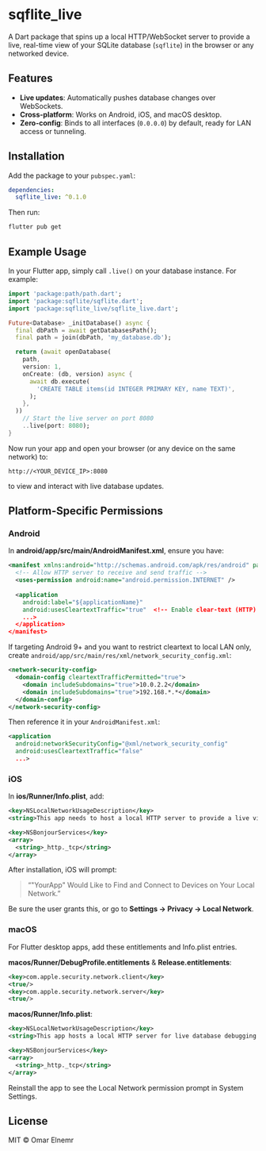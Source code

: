 # sqflite\_live

A Dart package that spins up a local HTTP/WebSocket server to provide a live, real-time view of your SQLite database (`sqflite`) in the browser or any networked device.

## Features

* **Live updates**: Automatically pushes database changes over WebSockets.
* **Cross-platform**: Works on Android, iOS, and macOS desktop.
* **Zero-config**: Binds to all interfaces (`0.0.0.0`) by default, ready for LAN access or tunneling.

## Installation

Add the package to your `pubspec.yaml`:

```yaml
dependencies:
  sqflite_live: ^0.1.0
```

Then run:

```bash
flutter pub get
```

## Example Usage

In your Flutter app, simply call `.live()` on your database instance. For example:

```dart
import 'package:path/path.dart';
import 'package:sqflite/sqflite.dart';
import 'package:sqflite_live/sqflite_live.dart';

Future<Database> _initDatabase() async {
  final dbPath = await getDatabasesPath();
  final path = join(dbPath, 'my_database.db');

  return (await openDatabase(
    path,
    version: 1,
    onCreate: (db, version) async {
      await db.execute(
        'CREATE TABLE items(id INTEGER PRIMARY KEY, name TEXT)',
      );
    },
  ))
    // Start the live server on port 8080
    ..live(port: 8080);
}
```

Now run your app and open your browser (or any device on the same network) to:

```
http://<YOUR_DEVICE_IP>:8080
```

to view and interact with live database updates.

## Platform-Specific Permissions

### Android

In **android/app/src/main/AndroidManifest.xml**, ensure you have:

```xml
<manifest xmlns:android="http://schemas.android.com/apk/res/android" package="com.example.app">
  <!-- Allow HTTP server to receive and send traffic -->
  <uses-permission android:name="android.permission.INTERNET" />
  
  <application
    android:label="${applicationName}"
    android:usesCleartextTraffic="true"  <!-- Enable clear-text (HTTP) traffic -->
    ...>
  </application>
</manifest>
```

If targeting Android 9+ and you want to restrict cleartext to local LAN only, create `android/app/src/main/res/xml/network_security_config.xml`:

```xml
<network-security-config>
  <domain-config cleartextTrafficPermitted="true">
    <domain includeSubdomains="true">10.0.2.2</domain>
    <domain includeSubdomains="true">192.168.*.*</domain>
  </domain-config>
</network-security-config>
```

Then reference it in your `AndroidManifest.xml`:

```xml
<application
  android:networkSecurityConfig="@xml/network_security_config"
  android:usesCleartextTraffic="false"
  ...>
```

### iOS

In **ios/Runner/Info.plist**, add:

```xml
<key>NSLocalNetworkUsageDescription</key>
<string>This app needs to host a local HTTP server to provide a live view of the database on other devices.</string>

<key>NSBonjourServices</key>
<array>
  <string>_http._tcp</string>
</array>
```

After installation, iOS will prompt:

> “"YourApp" Would Like to Find and Connect to Devices on Your Local Network.”

Be sure the user grants this, or go to **Settings → Privacy → Local Network**.

### macOS

For Flutter desktop apps, add these entitlements and Info.plist entries.

**macos/Runner/DebugProfile.entitlements** & **Release.entitlements**:

```xml
<key>com.apple.security.network.client</key>
<true/>
<key>com.apple.security.network.server</key>
<true/>
```

**macos/Runner/Info.plist**:

```xml
<key>NSLocalNetworkUsageDescription</key>
<string>This app hosts a local HTTP server for live database debugging.</string>

<key>NSBonjourServices</key>
<array>
  <string>_http._tcp</string>
</array>
```

Reinstall the app to see the Local Network permission prompt in System Settings.

## License

MIT © Omar Elnemr
